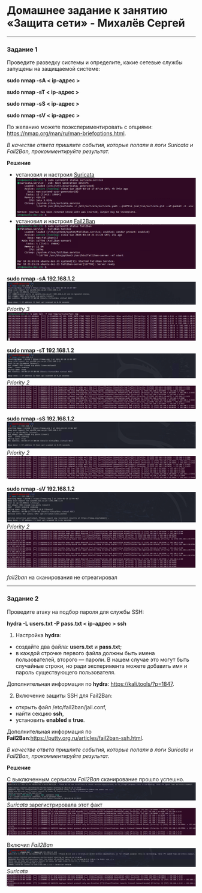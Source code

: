 # Домашнее задание к занятию «Защита сети» - Михалёв Сергей

---

### Задание 1

Проведите разведку системы и определите, какие сетевые службы запущены на защищаемой системе:

**sudo nmap -sA < ip-адрес >**

**sudo nmap -sT < ip-адрес >**

**sudo nmap -sS < ip-адрес >**

**sudo nmap -sV < ip-адрес >**

По желанию можете поэкспериментировать с опциями: https://nmap.org/man/ru/man-briefoptions.html.


*В качестве ответа пришлите события, которые попали в логи Suricata и Fail2Ban, прокомментируйте результат.*

**Решение**

- установил и настроил [Suricata](https://www.digitalocean.com/community/tutorials/how-to-install-suricata-on-ubuntu-20-04)</br>
  ![Task_1_1.png](images/Task_1_1_.png)
- установил и настроил [Fail2Ban](https://www.digitalocean.com/community/tutorials/how-to-protect-ssh-with-fail2ban-on-ubuntu-22-04)</br>
  ![Task_1_1.png](images/Task_1_2.png)

**sudo nmap -sA 192.168.1.2</br>**
![Task_1_3_2.png](images/Task_1_3_2.png)</br>
*Priority 3</br>*
![Task_1_3_1.png](images/Task_1_3_1.png)

**sudo nmap -sT 192.168.1.2</br>**
![Task_1_4_1.png](images/Task_1_4_1.png)</br>
*Priority 2</br>*
![Task_1_4_2.png](images/Task_1_4_2.png)

**sudo nmap -sS 192.168.1.2</br>**
![Task_1_5_1.png](images/Task_1_5_1.png)</br>
*Priority 2</br>*
![Task_1_5_2.png](images/Task_1_5_2.png)

**sudo nmap -sV 192.168.1.2</br>**
![Task_1_6_1.png](images/Task_1_6_1.png)</br>
*Priority 2</br>*
![Task_1_6_2.png](images/Task_1_6_2.png)

*fail2ban* на сканирования не отреагировал
  
---

### Задание 2

Проведите атаку на подбор пароля для службы SSH:

**hydra -L users.txt -P pass.txt < ip-адрес > ssh**

1. Настройка **hydra**: 
 
 - создайте два файла: **users.txt** и **pass.txt**;
 - в каждой строчке первого файла должны быть имена пользователей, второго — пароли. В нашем случае это могут быть случайные строки, но ради эксперимента можете добавить имя и пароль существующего пользователя.

Дополнительная информация по **hydra**: https://kali.tools/?p=1847.

2. Включение защиты SSH для Fail2Ban:

-  открыть файл /etc/fail2ban/jail.conf,
-  найти секцию **ssh**,
-  установить **enabled**  в **true**.

Дополнительная информация по **Fail2Ban**:https://putty.org.ru/articles/fail2ban-ssh.html.



*В качестве ответа пришлите события, которые попали в логи Suricata и Fail2Ban, прокомментируйте результат.*

**Решение**

С выключенным сервисом *Fail2Ban* сканирование прошло успешно.</br>
![Task_2_1.png](images/Task_2_1.png)</br>
*Suricata* зарегистрировала этот факт</br>
![Task_2_2.png](images/Task_2_2.png)

Включил *Fail2Ban*</br>
![Task_2_3.png](images/Task_2_3.png)</br>
*Suricata* </br>
![Task_2_4.png](images/Task_2_4.png)

